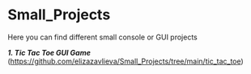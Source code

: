 # Small_Projects
Here you can find different small console or GUI projects<br>

***1. Tic Tac Toe GUI Game***
(https://github.com/elizazavlieva/Small_Projects/tree/main/tic_tac_toe)

